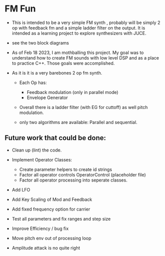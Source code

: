 # FM Fun

* This is intended to be a very simple FM synth , probably will be simply 2 op with feedback fm  and a simple ladder filter on the output. It is intended as a learning project to explore synthesizers with JUCE.

* see the two block diagrams

* As of Feb 18 2023, I am mothballing this project. My goal was to understand how to create FM sounds with low level DSP and as a place to practice C++.  Those goals were accomplished.

* As it is it is a very barebones 2 op fm synth.

   - Each Op has:
     - Feedback modulation (only in parallel mode)
     - Envelope Generator 
    
   - Overall there is a ladder filter (with EG for cuttoff) as well pitch modulation.

   - only two algorithms are available: Parallel and sequential.  

## Future work that could be done:

* Clean up (lint) the code. 

* Implement Operator Classes:

     - Create parameter helpers to create id strings
     - Factor all operator controls OperatorControl (placeholder file)
     - Factor all operator processing into seperate classes.
     
* Add LFO
* Add Key Scaling of Mod and Feedback
* Add fixed frequency option for carrier
* Test all parameters and fix ranges and step size
* Improve Efficiency / bug fix
* Move pitch env out of processing loop
* Amplitude attack is no quite right
